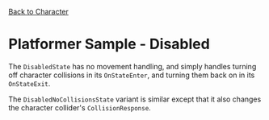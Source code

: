 

[Back to Character](../character.md)

# Platformer Sample - Disabled

The `DisabledState` has no movement handling, and simply handles turning off character collisions in its `OnStateEnter`, and turning them back on in its `OnStateExit`.

The `DisabledNoCollisionsState` variant is similar except that it also changes the character collider's `CollisionResponse`.